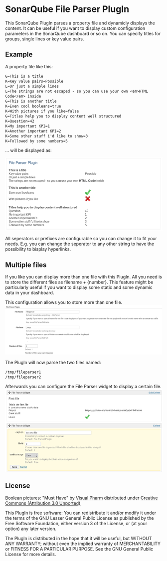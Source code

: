 # SonarQube File Parser PlugIn

This SonarQube PlugIn parses a property file and dynamicly displays the content.
It can be useful if you want to display custom configuration parameters in the SonarQube dashboard or so on.
You can specify titles for groups, single lines or key value pairs.

## Example
A property file like this:

```
G=This is a title 
K=Key value pairs=Possible
L=Or just a simple lines
L=The strings are not escaped - so you can use your own <em>HTML Code</em> inside
G=This is another title
K=Even cool booleans=true
K=With pictures if you like=false
G=Titles help you to display content well structured
K=Question=42
K=My important KPI=1
K=Another important KPI=2
K=Some other stuff i'd like to show=3
K=Followed by some numbers=5
```

... will be displayed as:

![alt text](https://raw.githubusercontent.com/mxmo0rhuhn/sonarQubeFileParser/master/screenshots/sample.png "A sample of some Properties")

All seperators or prefixes are configurable so you can change it to fit your needs.
E.g. you can change the seperator to any other string to have the possibility to bisplay hyperlinks.

## Multiple files
If you like you can display more than one file with this PlugIn.
All you need is to store the different files as filename + {number}.
This feature might be particularly useful if you want to display some static and some dynamic data in your dashboard.

This configuration allows you to store more than one file.
![alt text](https://raw.githubusercontent.com/mxmo0rhuhn/sonarQubeFileParser/master/screenshots/sample_config.png "A sample configuration for more than one file")

The PlugIn will now parse the two files named:

```
/tmp/fileparser1
/tmp/fileparser2
```

Afterwards you can configure the File Parser widget to display a certain file.
![alt text](https://raw.githubusercontent.com/mxmo0rhuhn/sonarQubeFileParser/master/screenshots/sample_widget.png "A sample configuration for more than one file")

## License
Boolean pictures: "Must Have" by [Visual Pharm](http://icons8.com/) distributed under [Creative Commons (Attribution 3.0 Unported)](http://creativecommons.org/licenses/by-nd/3.0/)

This PlugIn is free software: You can redistribute it and/or modify it under the terms of the GNU Lesser General Public License as published by the Free Software Foundation, either version 3 of the License, or (at your option) any later version.

The PlugIn is distributed in the hope that it will be useful, but WITHOUT ANY WARRANTY; without even the implied warranty of MERCHANTABILITY or FITNESS FOR A PARTICULAR PURPOSE. See the GNU General Public License for more details.

